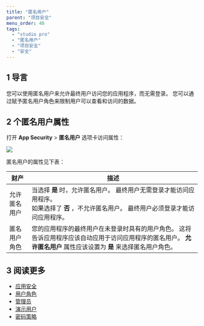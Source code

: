 ```yaml
---
title: "匿名用户"
parent: "项目安全"
menu_order: 40
tags:
  - "studio pro"
  - "匿名用户"
  - "项目安全"
  - "安全"
---
```


## 1 导言

您可以使用匿名用户来允许最终用户访问您的应用程序，而无需登录。 您可以通过赋予匿名用户角色来限制用户可以查看和访问的数据。

## 2 个匿名用户属性

打开 **App Security** > **匿名用户** 选项卡访问属性：

![](attachments/anonymous-users/anonymous-users-tab.png)

匿名用户的属性见下表：

| 财产     | 描述                                                                                        |
| ------ | ----------------------------------------------------------------------------------------- |
| 允许匿名用户 | 当选择 **是** 时，允许匿名用户。 最终用户无需登录才能访问应用程序。 <br />如果选择了 **否** ，不允许匿名用户。 最终用户必须登录才能访问应用程序。 |
| 匿名用户角色 | 您的应用程序的最终用户在未登录时具有的用户角色。 这将告诉应用程序应该自动应用于访问应用程序的匿名用户。 **允许匿名用户** 属性应该设置为 **是** 来选择匿名用户角色。  |

## 3 阅读更多

* [应用安全](项目安全)
* [用户角色](user-roles)
* [管理员](管理员)
* [演示用户](demo-users)
* [密码策略](password-policy)




